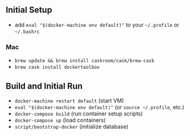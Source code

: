## Initial Setup
- add `eval "$(docker-machine env default)"` to your `~/.profile` or `~/.bashrc`

### Mac
- `brew update && brew install caskroom/cask/brew-cask`
- `brew cask install dockertoolbox`

## Build and Initial Run
- `docker-machine restart default` (start VM)
- `eval "$(docker-machine env default)"` (or `source ~/.profile`, etc.)
- `docker-compose build` (run container setup scripts)
- `docker-compose up` (load containers)
- `script/bootstrap-docker` (initialize database)

